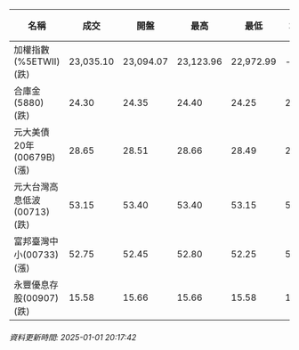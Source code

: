 | 名稱 | 成交 | 開盤 | 最高 | 最低 | 均價 | 成交金額(億) | 昨收 | 漲跌幅 | 漲跌 | 總量 | 昨量 | 振幅 |
| -------- | -------- | -------- | -------- |-------- | -------- | -------- |-------- |-------- |-------- | -------- | -------- |-------- |
|加權指數(%5ETWII) (跌)|23,035.10|23,094.07|23,123.96|22,972.99|-|2,691.32|23,190.20|0.67%|155.10|5,492,236|0|0.65%|
|合庫金(5880) (跌)|24.30|24.35|24.40|24.25|24.31|2.55|24.40|0.41%|0.10|10,505|8,599|0.61%|
|元大美債20年(00679B) (漲)|28.65|28.51|28.66|28.49|28.59|12.99|28.24|1.45%|0.41|45,433|68,493|0.60%|
|元大台灣高息低波(00713) (跌)|53.15|53.40|53.40|53.15|53.23|5.71|53.60|0.84%|0.45|10,728|5,178|0.47%|
|富邦臺灣中小(00733) (漲)|52.75|52.45|52.80|52.25|52.51|0.243|52.50|0.48%|0.25|463|435|1.05%|
|永豐優息存股(00907) (跌)|15.58|15.66|15.66|15.58|15.61|0.571|15.70|0.76%|0.12|3,661|1,856|0.51%|
###### 資料更新時間: 2025-01-01 20:17:42